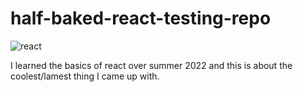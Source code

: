 # half-baked-react-testing-repo
![react](https://user-images.githubusercontent.com/109391715/192656962-b88dd191-3bd3-463e-98e9-525b24f09abf.png)

I learned the basics of react over summer 2022 and this is about the coolest/lamest thing I came up with.
